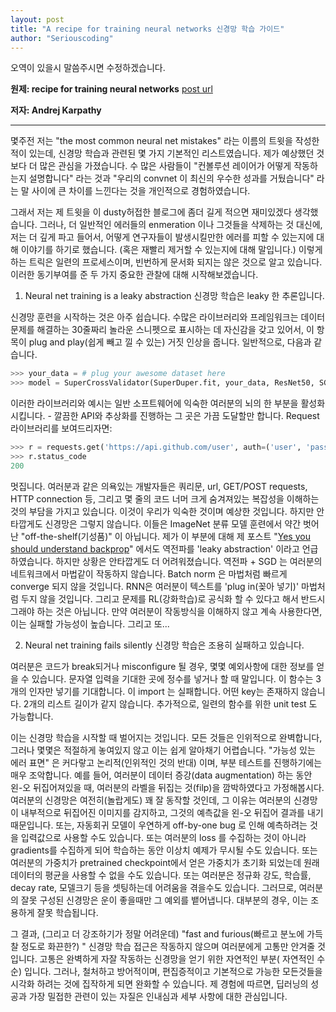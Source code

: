 ```yaml
---
layout: post
title: "A recipe for training neural networks 신경망 학습 가이드"
author: "Seriouscoding"
---
```


오역이 있을시 말씀주시면 수정하겠습니다.

**원제:  recipe for training neural networks** [post url](http://karpathy.github.io/2019/04/25/recipe/)

**저자: Andrej Karpathy**


______________________________________________________________


몇주전 저는 "the most common neural net mistakes" 라는 이름의 트윗을 작성한 적이 있는데, 신경망 학습과 관련된 몇 가지 기본적인 리스트였습니다. 제가 예상했던 것 보다 더 많은 관심을 가졌습니다. 수 많은 사람들이 "컨볼루션 레이어가 어떻게 작동하는지 설명합니다" 라는 것과 "우리의 convnet 이 최신의 우수한 성과를 거뒀습니다" 라는 말 사이에 큰 차이를 느낀다는 것을 개인적으로 경험하였습니다. 

그래서 저는 제 트윗을 이 dusty허접한 블로그에 좀더 길게 적으면 재미있겠다 생각했습니다. 그러나, 더 일반적인 에러들의 enmeration 이나 그것들을 삭제하는 것 대신에, 저는 더 깊게 파고 들어서, 어떻게 연구자들이 발생시킬만한 에러를 피할 수 있는지에 대해 이야기를 하기로 했습니다. (혹은 재빨리 제거할 수 있는지에 대해 말입니다.) 이렇게 하는 트릭은 일련의 프로세스이며, 빈번하게 문서화 되지는 않은 것으로 알고 있습니다. 이러한 동기부여를 준 두 가지 중요한 관찰에 대해 시작해보겠습니다. 

1) Neural net training is a leaky abstraction 신경망 학습은 leaky 한 추론입니다. 

신경망 훈련을 시작하는 것은 아주 쉽습니다. 수많은 라이브러리와 프레임워크는 데이터 문제를 해결하는 30줄짜리 놀라운 스니펫으로 표시하는 데 자신감을 갖고 있어서, 이 항목이 plug and play(쉽게 빼고 낄 수 있는) 거짓 인상을 줍니다. 일반적으로, 다음과 같습니다. 

```python
>>> your_data = # plug your awesome dataset here
>>> model = SuperCrossValidator(SuperDuper.fit, your_data, ResNet50, SGDOptimizer)
```

이러한 라이브러리와 예시는 일반 소프트웨어에 익숙한 여러분의 뇌의 한 부분을 활성화 시킵니다. - 깔끔한 API와 추상화를 진행하는 그 곳은 가끔 도달할만 합니다. Request 라이브러리를 보여드리자면:

```python
>>> r = requests.get('https://api.github.com/user', auth=('user', 'pass'))
>>> r.status_code
200
```

멋집니다. 여러분과 같은 의욕있는 개발자들은 쿼리문, url, GET/POST requests, HTTP connection 등, 그리고 몇 줄의 코드 너머 크게 숨겨져있는 복잡성을 이해하는 것의 부담을 가지고 있습니다. 이것이 우리가 익숙한 것이며 예상한 것입니다. 하지만 안타깝게도 신경망은 그렇지 않습니다. 이들은 ImageNet 분류 모델 훈련에서 약간 벗어난 "off-the-shelf(기성품)" 이 아닙니다. 제가 이 부분에 대해 제 포스트 "[Yes you should understand backprop](https://medium.com/@karpathy/yes-you-should-understand-backprop-e2f06eab496b)" 에서도 역전파를 'leaky abstraction' 이라고 언급하였습니다. 하지만 상황은 안타깝게도 더 어려워졌습니다. 역전파 + SGD 는 여러분의 네트워크에서 마법같이 작동하지 않습니다. Batch norm 은 마법처럼 빠르게 converge 되지 않을 것입니다. RNN은 여러분이 텍스트를 'plug in(꽂아 넣기)' 마법처럼 두지 않을 것입니다. 그리고 문제를 RL(강화학습)로 공식화 할 수 있다고 해서 반드시 그래야 하는 것은 아닙니다. 만약 여러분이 작동방식을 이해하지 않고 계속 사용한다면, 이는 실패할 가능성이 높습니다. 그리고 또...

2) Neural net training fails silently 신경망 학습은 조용히 실패하고 있습니다.

여러분은 코드가 break되거나 misconfigure 될 경우, 몇몇 예외사항에 대한 정보를 얻을 수 있습니다. 문자열 입력을 기대한 곳에 정수를 넣거나 할 때 말입니다. 이 함수는 3개의 인자만 넣기를 기대합니다. 이 import 는 실패합니다. 어떤 key는 존재하지 않습니다. 2개의 리스트 길이가 같지 않습니다. 추가적으로, 일련의 함수를 위한 unit test 도 가능합니다. 

이는 신경망 학습을 시작할 때 벌어지는 것입니다. 모든 것들은 인위적으로 완벽합니다, 그러나 몇몇은 적절하게 놓여있지 않고 이는 쉽게 알아채기 어렵습니다. "가능성 있는 에러 표면" 은 커다랗고 논리적(인위적인 것의 반대) 이며, 부분 테스트를 진행하기에는 매우 조악합니다. 예를 들어, 여러분이  데이터 증강(data augmentation) 하는 동안 왼-오 뒤집어져있을 때, 여러분의 라벨을 뒤집는 것(filp)을 깜박하였다고 가정해봅시다. 여러분의 신경망은 여전히(놀랍게도) 꽤 잘 동작할 것인데, 그 이유는 여러분의 신경망이 내부적으로 뒤집어진 이미지를 감지하고, 그것의 예측값을 왼-오 뒤집어 결과를 내기 때문입니다. 또는, 자동회귀 모델이 우연하게 off-by-one bug 로 인해 예측하려는 것을 입력값으로 사용할 수도 있습니다. 또는  여러분의 loss 를 수집하는 것이 아니라 gradients를 수집하게 되어 학습하는 동안 이상치 예제가 무시될 수도 있습니다. 또는 여러분의 가중치가 pretrained checkpoint에서 얻은 가중치가 초기화 되었는데 원래 데이터의 평균을 사용할 수 없을 수도 있습니다. 또는 여러분은 정규화 강도, 학습률, decay rate, 모델크기 등을 셋팅하는데 어려움을 겪을수도 있습니다. 그러므로, 여러분의 잘못 구성된 신경망은 운이 좋을때만 그 예외를 뱉어냅니다. 대부분의 경우, 이는 조용하게 잘못 학습됩니다. 

그 결과, (그리고 더 강조하기가 정말 어려운데) "fast and furious(빠르고 분노에 가득찰 정도로 화끈한?) " 신경망 학습 접근은 작동하지 않으며 여러분에게 고통만 안겨줄 것입니다. 고통은 완벽하게 자잘 작동하는 신경망을 얻기 위한 자연적인 부분( 자연적인 수순) 입니다. 그러나, 철처하고 방어적이며, 편집증적이고 기본적으로 가능한 모든것들을 시각화 하려는 것에 집작하게 되면 완화할 수 있습니다. 제 경험에 따르면, 딥러닝의 성공과 가장 밀접한 관련이 있는 자질은 인내심과 세부 사항에 대한 관심입니다. 
